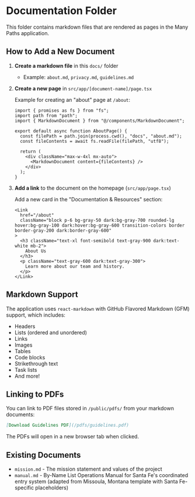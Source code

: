 # Documentation Folder

This folder contains markdown files that are rendered as pages in the Many Paths application.

## How to Add a New Document

1. **Create a markdown file** in this `docs/` folder
   - Example: `about.md`, `privacy.md`, `guidelines.md`

2. **Create a new page** in `src/app/[document-name]/page.tsx`

   Example for creating an "about" page at `/about`:

   ```tsx
   import { promises as fs } from "fs";
   import path from "path";
   import { MarkdownDocument } from "@/components/MarkdownDocument";

   export default async function AboutPage() {
     const filePath = path.join(process.cwd(), "docs", "about.md");
     const fileContents = await fs.readFile(filePath, "utf8");

     return (
       <div className="max-w-4xl mx-auto">
         <MarkdownDocument content={fileContents} />
       </div>
     );
   }
   ```

3. **Add a link** to the document on the homepage (`src/app/page.tsx`)

   Add a new card in the "Documentation & Resources" section:

   ```tsx
   <Link
     href="/about"
     className="block p-6 bg-gray-50 dark:bg-gray-700 rounded-lg hover:bg-gray-100 dark:hover:bg-gray-600 transition-colors border border-gray-200 dark:border-gray-600"
   >
     <h3 className="text-xl font-semibold text-gray-900 dark:text-white mb-2">
       About Us
     </h3>
     <p className="text-gray-600 dark:text-gray-300">
       Learn more about our team and history.
     </p>
   </Link>
   ```

## Markdown Support

The application uses `react-markdown` with GitHub Flavored Markdown (GFM) support, which includes:

- Headers
- Lists (ordered and unordered)
- Links
- Images
- Tables
- Code blocks
- Strikethrough text
- Task lists
- And more!

## Linking to PDFs

You can link to PDF files stored in `/public/pdfs/` from your markdown documents:

```markdown
[Download Guidelines PDF](/pdfs/guidelines.pdf)
```

The PDFs will open in a new browser tab when clicked.

## Existing Documents

- `mission.md` - The mission statement and values of the project
- `manual.md` - By-Name List Operations Manual for Santa Fe's coordinated entry system (adapted from Missoula, Montana template with Santa Fe-specific placeholders)
